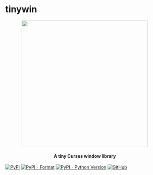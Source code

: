 # tinywin
<p align="center">
  <img src="https://raw.githubusercontent.com/knicholson32/tinywin/master/images/tinywin.png" width="400">
  <h4 align="center">A tiny Curses window library</h4>
</p>

[![PyPI](https://img.shields.io/pypi/v/tinywin)](https://pypi.org/project/tinywin/) [![PyPI - Format](https://img.shields.io/pypi/format/tinywin)](https://pypi.org/project/tinywin/) [![PyPI - Python Version](https://img.shields.io/pypi/pyversions/tinywin)](https://pypi.org/project/tinywin/) [![GitHub](https://img.shields.io/github/license/knicholson32/tinywin)](https://github.com/knicholson32/tinywin/blob/master/LICENSE)
